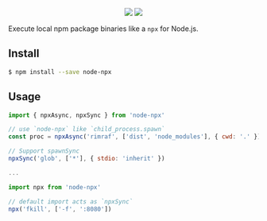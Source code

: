 <p align="center">
  <a href="https://www.npmjs.com/package/node-npx"><img src="https://img.shields.io/npm/v/node-npx.svg"></a>
  <a href="https://www.npmjs.com/package/node-npx"><img src="https://img.shields.io/npm/dt/node-npx.svg"></a>
</p>

Execute local npm package binaries like a `npx` for Node.js.

## Install

```bash
$ npm install --save node-npx
```

## Usage

```js
import { npxAsync, npxSync } from 'node-npx'

// use `node-npx` like `child_process.spawn`
const proc = npxAsync('rimraf', ['dist', 'node_modules'], { cwd: '.' })

// Support spawnSync
npxSync('glob', ['*'], { stdio: 'inherit' })

...

import npx from 'node-npx'

// default import acts as `npxSync`
npx('fkill', ['-f', ':8080'])
```

